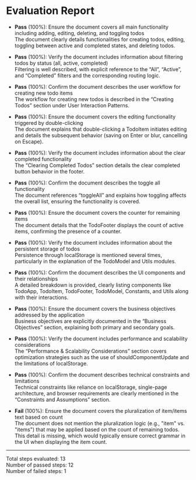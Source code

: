 # Evaluation Report

- **Pass** (100%): Ensure the document covers all main functionality including adding, editing, deleting, and toggling todos  
  The document clearly details functionalities for creating todos, editing, toggling between active and completed states, and deleting todos.

- **Pass** (100%): Verify the document includes information about filtering todos by status (all, active, completed)  
  Filtering is well described, with explicit reference to the “All”, “Active”, and “Completed” filters and the corresponding routing logic.

- **Pass** (100%): Confirm the document describes the user workflow for creating new todo items  
  The workflow for creating new todos is described in the “Creating Todos” section under User Interaction Patterns.

- **Pass** (100%): Ensure the document covers the editing functionality triggered by double-clicking  
  The document explains that double-clicking a TodoItem initiates editing and details the subsequent behavior (saving on Enter or blur, cancelling on Escape).

- **Pass** (100%): Verify the document includes information about the clear completed functionality  
  The “Clearing Completed Todos” section details the clear completed button behavior in the footer.

- **Pass** (100%): Confirm the document describes the toggle all functionality  
  The document references “toggleAll” and explains how toggling affects the overall list, ensuring the functionality is covered.

- **Pass** (100%): Ensure the document covers the counter for remaining items  
  The document details that the TodoFooter displays the count of active items, confirming the presence of a counter.

- **Pass** (100%): Verify the document includes information about the persistent storage of todos  
  Persistence through localStorage is mentioned several times, particularly in the explanation of the TodoModel and Utils modules.

- **Pass** (100%): Confirm the document describes the UI components and their relationships  
  A detailed breakdown is provided, clearly listing components like TodoApp, TodoItem, TodoFooter, TodoModel, Constants, and Utils along with their interactions.

- **Pass** (100%): Ensure the document covers the business objectives addressed by the application  
  Business objectives are explicitly documented in the “Business Objectives” section, explaining both primary and secondary goals.

- **Pass** (100%): Verify the document includes performance and scalability considerations  
  The “Performance & Scalability Considerations” section covers optimization strategies such as the use of shouldComponentUpdate and the limitations of localStorage.

- **Pass** (100%): Confirm the document describes technical constraints and limitations  
  Technical constraints like reliance on localStorage, single-page architecture, and browser requirements are clearly mentioned in the “Constraints and Assumptions” section.

- **Fail** (100%): Ensure the document covers the pluralization of item/items text based on count  
  The document does not mention the pluralization logic (e.g., "item" vs. "items") that may be applied based on the count of remaining todos.  
  This detail is missing, which would typically ensure correct grammar in the UI when displaying the item count.

---

Total steps evaluated: 13  
Number of passed steps: 12  
Number of failed steps: 1